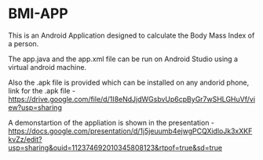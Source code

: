 # BMI-APP

This is an Android Application designed to calculate the Body Mass Index of a person.

The app.java and the app.xml file can be run on Android Studio using a virtual android machine.

Also the .apk file is provided which can be installed on any andorid phone, link for the .apk file - 
https://drive.google.com/file/d/1I8eNdJjdWGsbvUp6cpByGr7wSHLGHuVf/view?usp=sharing

A demonstartion of the appliation is shown in the presentation - 
https://docs.google.com/presentation/d/1j5jeuumb4ejwgPCQXidloJk3xXKFkvZz/edit?usp=sharing&ouid=112374692010345808123&rtpof=true&sd=true 
